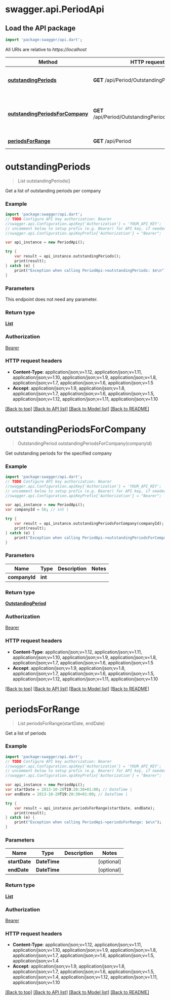# swagger.api.PeriodApi

## Load the API package
```dart
import 'package:swagger/api.dart';
```

All URIs are relative to *https://localhost*

Method | HTTP request | Description
------------- | ------------- | -------------
[**outstandingPeriods**](PeriodApi.md#outstandingPeriods) | **GET** /api/Period/OutstandingPeriods | Get a list of outstanding periods per company
[**outstandingPeriodsForCompany**](PeriodApi.md#outstandingPeriodsForCompany) | **GET** /api/Period/OutstandingPeriods/{CompanyId} | Get outstanding periods for the specified company
[**periodsForRange**](PeriodApi.md#periodsForRange) | **GET** /api/Period | Get a list of periods


# **outstandingPeriods**
> List<OutstandingPeriod> outstandingPeriods()

Get a list of outstanding periods per company

### Example 
```dart
import 'package:swagger/api.dart';
// TODO Configure API key authorization: Bearer
//swagger.api.Configuration.apiKey{'Authorization'} = 'YOUR_API_KEY';
// uncomment below to setup prefix (e.g. Bearer) for API key, if needed
//swagger.api.Configuration.apiKeyPrefix{'Authorization'} = "Bearer";

var api_instance = new PeriodApi();

try { 
    var result = api_instance.outstandingPeriods();
    print(result);
} catch (e) {
    print("Exception when calling PeriodApi->outstandingPeriods: $e\n");
}
```

### Parameters
This endpoint does not need any parameter.

### Return type

[**List<OutstandingPeriod>**](OutstandingPeriod.md)

### Authorization

[Bearer](../README.md#Bearer)

### HTTP request headers

 - **Content-Type**: application/json;v=1.12, application/json;v=1.11, application/json;v=1.10, application/json;v=1.9, application/json;v=1.8, application/json;v=1.7, application/json;v=1.6, application/json;v=1.5
 - **Accept**: application/json;v=1.9, application/json;v=1.8, application/json;v=1.7, application/json;v=1.6, application/json;v=1.5, application/json;v=1.12, application/json;v=1.11, application/json;v=1.10

[[Back to top]](#) [[Back to API list]](../README.md#documentation-for-api-endpoints) [[Back to Model list]](../README.md#documentation-for-models) [[Back to README]](../README.md)

# **outstandingPeriodsForCompany**
> OutstandingPeriod outstandingPeriodsForCompany(companyId)

Get outstanding periods for the specified company

### Example 
```dart
import 'package:swagger/api.dart';
// TODO Configure API key authorization: Bearer
//swagger.api.Configuration.apiKey{'Authorization'} = 'YOUR_API_KEY';
// uncomment below to setup prefix (e.g. Bearer) for API key, if needed
//swagger.api.Configuration.apiKeyPrefix{'Authorization'} = "Bearer";

var api_instance = new PeriodApi();
var companyId = 56; // int | 

try { 
    var result = api_instance.outstandingPeriodsForCompany(companyId);
    print(result);
} catch (e) {
    print("Exception when calling PeriodApi->outstandingPeriodsForCompany: $e\n");
}
```

### Parameters

Name | Type | Description  | Notes
------------- | ------------- | ------------- | -------------
 **companyId** | **int**|  | 

### Return type

[**OutstandingPeriod**](OutstandingPeriod.md)

### Authorization

[Bearer](../README.md#Bearer)

### HTTP request headers

 - **Content-Type**: application/json;v=1.12, application/json;v=1.11, application/json;v=1.10, application/json;v=1.9, application/json;v=1.8, application/json;v=1.7, application/json;v=1.6, application/json;v=1.5
 - **Accept**: application/json;v=1.9, application/json;v=1.8, application/json;v=1.7, application/json;v=1.6, application/json;v=1.5, application/json;v=1.12, application/json;v=1.11, application/json;v=1.10

[[Back to top]](#) [[Back to API list]](../README.md#documentation-for-api-endpoints) [[Back to Model list]](../README.md#documentation-for-models) [[Back to README]](../README.md)

# **periodsForRange**
> List<Period> periodsForRange(startDate, endDate)

Get a list of periods

### Example 
```dart
import 'package:swagger/api.dart';
// TODO Configure API key authorization: Bearer
//swagger.api.Configuration.apiKey{'Authorization'} = 'YOUR_API_KEY';
// uncomment below to setup prefix (e.g. Bearer) for API key, if needed
//swagger.api.Configuration.apiKeyPrefix{'Authorization'} = "Bearer";

var api_instance = new PeriodApi();
var startDate = 2013-10-20T19:20:30+01:00; // DateTime | 
var endDate = 2013-10-20T19:20:30+01:00; // DateTime | 

try { 
    var result = api_instance.periodsForRange(startDate, endDate);
    print(result);
} catch (e) {
    print("Exception when calling PeriodApi->periodsForRange: $e\n");
}
```

### Parameters

Name | Type | Description  | Notes
------------- | ------------- | ------------- | -------------
 **startDate** | **DateTime**|  | [optional] 
 **endDate** | **DateTime**|  | [optional] 

### Return type

[**List<Period>**](Period.md)

### Authorization

[Bearer](../README.md#Bearer)

### HTTP request headers

 - **Content-Type**: application/json;v=1.12, application/json;v=1.11, application/json;v=1.10, application/json;v=1.9, application/json;v=1.8, application/json;v=1.7, application/json;v=1.6, application/json;v=1.5, application/json;v=1.4
 - **Accept**: application/json;v=1.9, application/json;v=1.8, application/json;v=1.7, application/json;v=1.6, application/json;v=1.5, application/json;v=1.4, application/json;v=1.12, application/json;v=1.11, application/json;v=1.10

[[Back to top]](#) [[Back to API list]](../README.md#documentation-for-api-endpoints) [[Back to Model list]](../README.md#documentation-for-models) [[Back to README]](../README.md)

